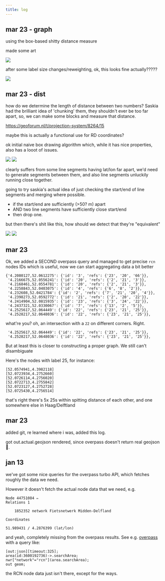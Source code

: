 ```yaml
---
title: log
---
```


## mar 23 - graph

using the box-based shitty distance measure

made some art

![](./images/graph.png)

after some label size changes/reweighting, ok, this looks fine actually?????

![](./images/graph-ok.png)

## mar 23 - dist

how do we determine the length of distance between two numbers? Saskia had the brilliant idea of 'chunking' them, they shouldn't ever be too far apart, so, we can make some blocks and measure that distance.

https://geoforum.nl/t/projection-system/8264/15

maybe this is actually a functional use for RD coordinates?

ok initial naive box drawing algorithm which, while it has nice properties, also has a looot of issues.

![](./images/a.png)
![](./images/b.png)

clearly suffers from some line segments having lat/lon far apart, we'd need to
generate segments between them, and also line segments unluckily running close
together.

going to try saskia's actual idea of just checking the start/end of line segments and merging where possible.

- if the start/end are sufficiently (>50? m) apart
- AND two line segments have sufficiently close start/end
- then drop one.

but then there's shit like this, how should we detect that they're "equivalent"

![](./images/osm-1.png)
![](./images/osm-2.png)

## mar 23

Ok, we added a SECOND overpass query and managed to get precise `rcn` nodes IDs which is useful, now we can start aggregating data a bit better

```
{'4.2080127,52.0612275': {'id': '3', 'refs': {'23', '20', '66'}},
 '4.2166675,52.0556241': {'id': '20', 'refs': {'2', '21', '3'}},
 '4.2168461,52.0554781': {'id': '20', 'refs': {'2', '21', '3'}},
 '4.2258843,52.0403075': {'id': '4', 'refs': {'6', '8', '2'}},
 '4.232608,52.0421784': {'id': '2', 'refs': {'7', '21', '20', '4'}},
 '4.2398273,52.0592772': {'id': '21', 'refs': {'2', '20', '22'}},
 '4.2414904,52.0815935': {'id': '23', 'refs': {'3', '24', '22'}},
 '4.2437321,52.0330067': {'id': '7', 'refs': {'13', '2', '5'}},
 '4.2525617,52.064449': {'id': '22', 'refs': {'23', '21', '25'}},
 '4.2528217,52.0648036': {'id': '22', 'refs': {'23', '21', '25'}},
```

what're you? oh, an intersection with a `22` on different corners. Right.

```
 '4.2525617,52.064449': {'id': '22', 'refs': {'23', '21', '25'}},
 '4.2528217,52.0648036': {'id': '22', 'refs': {'23', '21', '25'}},
```

But at least this is closer to constructing a proper graph. We still can't disambiguate

Here's the nodes with label 25, for instance:

```
[52.0574941,4.3982118]
[52.0723934,4.2752660]
[52.0726114,4.2756020]
[52.0722713,4.2755842]
[52.0723127,4.2752728]
[52.0725430,4.2756514]
```

that's right there's 5x 25s within spitting distance of each other, and one somewhere else in Haag/Delftland



## mar 23

added git, re learned where i was, added this log.

got out.actual.geojson rendered, since overpass doesn't return real geojson :shrug:.

## jan 13

we've got some nice queries for the overpass turbo API, which fetches roughly the data we need.

However it doesn't fetch the actual node data that we need, e.g.

```
Node 44751084 ✏
Relations 1

    1852352 network Fietsnetwerk Midden-Delfland

Coordinates

51.989431 / 4.2876399 (lat/lon)
```

and yeah, completely missing from the overpass results.
See e.g. [overpass](https://overpass-turbo.eu/) with a query like:

```
[out:json][timeout:325];
area(id:3600192736)->.searchArea;
nwr["network"="rcn"](area.searchArea);
out geom;
```

the RCN node data just isn't there, except for the ways.
